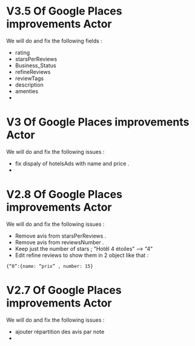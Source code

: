 # V3.5 Of Google Places improvements Actor

We will do and fix the following fields :
* rating
* starsPerReviews
* Business_Status
* refineReviews
* reviewTags
* description
* amenties
* 


# V3 Of Google Places improvements Actor

We will do and fix the following issues :
* fix dispaly of hotelsAds with name and price .
* 


# V2.8 Of Google Places improvements Actor

We will do and fix the following issues :
* Remove avis from starsPerReviews .
* Remove avis from reviewsNumber .
* Keep just the number of stars ; "Hotêl 4 étoiles" --> "4"
* Edit refine reviews to show them in 2 object like that :
```
{“0”:{name: “prix” , number: 15}
```


# V2.7 Of Google Places improvements Actor

We will do and fix the following issues :
* ajouter répartition des avis par note
* 


